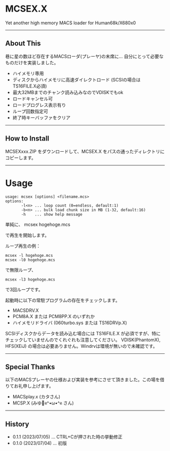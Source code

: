 # MCSEX.X

Yet another high memory MACS loader for Human68k/X680x0

---

## About This

巷に星の数ほど存在するMACSローダ(プレーヤ)の末席に... 自分にとって必要なものだけを実装しました。

 - ハイメモリ専用
 - ディスクからハイメモリに高速ダイレクトロード (SCSIの場合は TS16FILE.X必須)
 - 最大32MBまでのチャンク読み込みなのでVDISKでもok
 - ロードキャンセル可
 - ロードプログレス表示有り
 - ループ回数指定可
 - 終了時キーバッファをクリア

---

## How to Install

MCSEXxxx.ZIP をダウンロードして、MCSEX.X をパスの通ったディレクトリにコピーします。

---

# Usage

    usage: mcsex [options] <filename.mcs>
    options:
           -l<n> ... loop count (0=endless, default:1)
           -b<n> ... bulk load chunk size in MB (1-32, default:16)
           -h    ... show help message

単純に、
    mcsex hogehoge.mcs

で再生を開始します。

ループ再生の例：

    mcsex -l hogehoge.mcs
    mcsex -l0 hogehoge.mcs

で無限ループ、

    mcsex -l3 hogehoge.mcs

で3回ループです。


起動時に以下の常駐プログラムの存在をチェックします。
 - MACSDRV.X
 - PCM8A.X または PCM8PP.X のいずれか
 - ハイメモリドライバ (060turbo.sys または TS16DRVp.X)

SCSIディスクからデータを読み込む場合には TS16FILE.X が必須ですが、特にチェックしていませんのでくれぐれも注意してください。
VDISK(PhantomX), HFS(XEiJ) の場合は必要ありません。Windrvは環境が無いので未確認です。

---

## Special Thanks

以下のMACSプレーヤの仕様および実装を参考にさせて頂きました。この場を借りてお礼申し上げます。

- MACSplay.x (カタさん)
- MCSP.X (みゆ🌹ฅ^•ω•^ฅ さん)

---

## History

* 0.1.1 (2023/07/05) ... CTRL+Cが押された時の挙動修正
* 0.1.0 (2023/07/04) ... 初版
